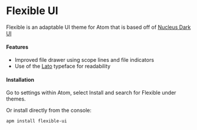 # Flexible UI

Flexible is an adaptable UI theme for Atom that is based off of [Nucleus Dark UI](https://github.com/ignism/nucleus-dark-ui)

#### Features
- Improved file drawer using scope lines and file indicators
- Use of the [Lato](https://www.google.com/fonts/specimen/Lato) typeface for readability

#### Installation
Go to settings within Atom, select Install and search for Flexible under themes.

Or install directly from the console:

`apm install flexible-ui`
